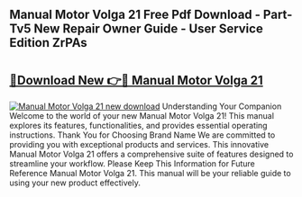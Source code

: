 ## Manual Motor Volga 21 Free Pdf Download - Part-Tv5 New Repair Owner Guide - User Service Edition ZrPAs

# <h2><a href="http://bc38870.oget.top/?id=Manual+Motor+Volga+21">🔗Download New 👉🔴 Manual Motor Volga 21</a></h2>

[![Manual Motor Volga 21 new download](https://i.imgur.com/5g1atiW.png)](http://bc38870.oget.top/?id=Manual+Motor+Volga+21)
Understanding Your Companion Welcome to the world of your new Manual Motor Volga 21! This manual explores its features, functionalities, and provides essential operating instructions. Thank You for Choosing Brand Name We are committed to providing you with exceptional products and services. This innovative Manual Motor Volga 21 offers a comprehensive suite of features designed to streamline your workflow. Please Keep This Information for Future Reference Manual Motor Volga 21. This manual will be your reliable guide to using your new product effectively.
